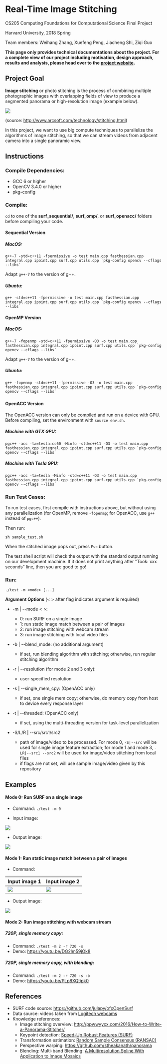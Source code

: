 # Real-Time Image Stitching
CS205 Computing Foundations for Computational Science Final Project

Harvard University, 2018 Spring

Team members: Weihang Zhang, Xuefeng Peng, Jiacheng Shi, Ziqi Guo

**This page only provides technical documentations about the project. For a complete view of our project including motivation, design approach, results and analysis, please head over to the [project website](https://cs205-stitching.github.io).** 



## Project Goal

**Image stitching** or photo stitching is the process of combining multiple photographic images with overlapping fields of view to produce a segmented panorama or high-resolution image (example below).

![](images/stitching_example.jpg)

(source: http://www.arcsoft.com/technology/stitching.html)

In this project, we want to use big compute techniques to parallelize the algorithms of image stitching, so that we can stream videos from adjacent camera into a single panoramic view.



## Instructions



### Compile Dependencies:
- GCC 6 or higher
- OpenCV 3.4.0 or higher
- pkg-config



### Compile:

`cd` to one of the **surf_sequential/**, **surf_omp/**, or **surf_openacc/** folders before compiling your code.



#### Sequential Version

##### MacOS:
```
g++-7 -std=c++11 -fpermissive -o test main.cpp fasthessian.cpp integral.cpp ipoint.cpp surf.cpp utils.cpp `pkg-config opencv --cflags --libs`
```
Adapt `g++-7` to the version of g++.

##### Ubuntu: 

```
g++ -std=c++11 -fpermissive -o test main.cpp fasthessian.cpp integral.cpp ipoint.cpp surf.cpp utils.cpp `pkg-config opencv --cflags --libs`
```


#### OpenMP Version

##### MacOS:

```
g++-7 -fopenmp -std=c++11 -fpermissive -O3 -o test main.cpp fasthessian.cpp integral.cpp ipoint.cpp surf.cpp utils.cpp `pkg-config opencv --cflags --libs`
```
Adapt `g++-7` to the version of g++.

##### Ubuntu:

```
g++ -fopenmp -std=c++11 -fpermissive -O3 -o test main.cpp fasthessian.cpp integral.cpp ipoint.cpp surf.cpp utils.cpp `pkg-config opencv --cflags --libs`
```
##### 

#### OpenACC Version

The OpenACC version can only be compiled and run on a device with GPU. Before compiling, set the environment with `source env.sh`.

##### Machine with GTX GPU: 

```
pgc++ -acc -ta=tesla:cc60 -Minfo -std=c++11 -O3 -o test main.cpp fasthessian.cpp integral.cpp ipoint.cpp surf.cpp utils.cpp `pkg-config opencv --cflags --libs`
```

##### Machine with Tesla GPU: 

```
pgc++ -acc -ta=tesla -Minfo -std=c++11 -O3 -o test main.cpp fasthessian.cpp integral.cpp ipoint.cpp surf.cpp utils.cpp `pkg-config opencv --cflags --libs`
```


### Run Test Cases:

To run test cases, first compile with instructions above, but without using any parallelization (for OpenMP, remove `-fopenmp`; for OpenACC, use `g++` instead of `pgc++`). 

Then run:

``sh sample_test.sh``

When the stitched image pops out, press ``Esc`` button.

The test shell script will check the output with the standard output running on our development machine. If it does not print anything after "Took: xxx seconds" line, then you are good to go!



### Run:

``./test -m <mode> [...]``

**Argument Options** (< > after flag indicates argument is required)

- -m | --mode < >: 

  - 0: run SURF on a single image
  - 1: run static image match between a pair of images
  - 2: run image stitching with webcam stream
  - 3: run image stitching with local video files

- -b | --blend_mode: (no additional argument)
         
  - if set, run blending algorithm with stitching; otherwise, run regular stitching algorithm

- -r | --resolution (for mode 2 and 3 only):

  - user-specified resolution

- -s | --single\_mem\_cpy: (OpenACC only)

  - if set, one single mem copy; otherwise, do memory copy from host to device every response layer

- -t | --threaded: (OpenACC only)

  - if set, using the multi-threading version for task-level parallelization

- -S/L/R | --src/src1/src2 <path>
         
  - <path> path of  image/video to be processed. For mode 0, `-S|--src` will be used for single image feature extraction; for mode 1 and mode 3, `-LR|--src1 --src2` will be used for image/video stitching from local files
  - if flags are not set, will use sample image/video given by this repository



## Examples

#### Mode 0: Run SURF on a single image

- Command: `./test -m 0`

- Input image:

![](images/1.png)

- Output image:

![](images/surf.png)



#### Mode 1: Run static image match between a pair of images

- Command: 

| Input image 1     | Input image 2     |
| ----------------- | ----------------- |
| ![](images/1.png) | ![](images/2.png) |

- Output image:

![](images/stitched_test.jpg)



#### Mode 2: Run image stitching with webcam stream

##### 720P, single memory copy:

- Command: `./test -m 2 -r 720 -s`
- Demo: https://youtu.be/DG2lm59jOk8 

##### 720P, single memory copy, with blending:

- Command: `./test -m 2 -r 720 -s -b`
- Demo: https://youtu.be/PLp8XQtipk0



## References

- SURF code source: https://github.com/julapy/ofxOpenSurf
- Data source: videos taken from [Logitech webcams](https://www.amazon.com/Logitech-Laptop-Webcam-Design-360-Degree/dp/B004YW7WCY/ref=sr_1_8?s=pc&ie=UTF8&qid=1525394553&sr=1-8&keywords=logitech+webcam)
- Knowledge references:
  - Image stitching overview: http://ppwwyyxx.com/2016/How-to-Write-a-Panorama-Stitcher/
  - Keypoint detection: [Speed-Up Robust Features (SURF)](http://www.vision.ee.ethz.ch/~surf/eccv06.pdf)
  - Transformation estimation: [Random Sample Consensus (RANSAC)](http://www.cse.yorku.ca/~kosta/CompVis_Notes/ransac.pdf)
  - Perspective warping: https://github.com/stheakanath/panorama
  - Blending: Multi-band Blending: [A Multiresolution Spline With Application to Image Mosaics](http://persci.mit.edu/pub_pdfs/spline83.pdf)
